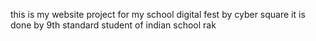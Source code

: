this is my website project for my school digital fest by cyber square
it is done by 9th standard student of indian school rak
